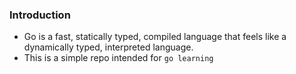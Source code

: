 ### Introduction
- Go is a fast, statically typed, compiled language that feels like a dynamically typed, interpreted language.
- This is a simple repo intended for `go learning`



